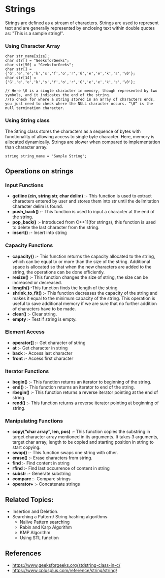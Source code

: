 # Strings
Strings are defined as a stream of characters. Strings are used to represent text and are generally represented by enclosing text within double quotes as: "This is a sample string!".

### Using Character Array
```
char str_name[size];
char str[] = "GeeksforGeeks";
char str[50] = "GeeksforGeeks";
char str[] = {'G','e','e','k','s','f','o','r','G','e','e','k','s','\0'};
char str[14] = {'G','e','e','k','s','f','o','r','G','e','e','k','s','\0'};

// Here \0 is a single character in memory, though represented by two symbols, and it indicates the end of the string. 
//To check for where a string stored in an array of characters ends, you just need to check where the NULL character occurs. “\0” is the null termination character.
```

### Using String class
The String class stores the characters as a sequence of bytes with functionality of allowing access to single byte character. Here, memory is allocated dynamically. Strings are slower when compared to implementation than character array.
```
string string_name = "Sample String";
```

## Operations on strings

### Input Functions
- **getline (cin, string str, char delim)** :- This function is used to extract characters entered by user and stores them into str until the delimitation character delim is found.
- **push_back()** :- This function is used to input a character at the end of the string.
- **pop_back()** :- Introduced from C++11(for strings), this function is used to delete the last character from the string.
- **insert()** :- Insert into string 

### Capacity Functions
- **capacity()** :- This function returns the capacity allocated to the string, which can be equal to or more than the size of the string. Additional space is allocated so that when the new characters are added to the string, the operations can be done efficiently.
- **resize()** :- This function changes the size of string, the size can be increased or decreased.
- **length()**:-This function finds the length of the string
- **shrink_to_fit()** :- This function decreases the capacity of the string and makes it equal to the minimum capacity of the string. This operation is useful to save additional memory if we are sure that no further addition of characters have to be made.
- **clear()** :- Clear string.
- **empty** :- Test if string is empty. 

### Element Access
- **operator[]** :- Get character of string 
- **at** :- Get character in string 
- **back** :- Access last character 
- **front** :- Access first character

### Iterator Functions
- **begin()** :- This function returns an iterator to beginning of the string.
- **end()** :- This function returns an iterator to end of the string.
- **rbegin()** :- This function returns a reverse iterator pointing at the end of string.
- **rend()** :- This function returns a reverse iterator pointing at beginning of string.

### Manipulating Functions
- **copy(“char array”, len, pos)** :- This function copies the substring in target character array mentioned in its arguments. It takes 3 arguments, target char array, length to be copied and starting position in string to start copying.
- **swap()** :- This function swaps one string with other.
- **erase()** :- Erase characters from string.
- **find** :- Find content in string 
- **rfind** :- Find last occurrence of content in string
- **substr** :- Generate substring
- **compare** :- Compare strings
- **operator+** :- Concatenate strings

## Related Topics:
- Insertion and Deletion. 
- Searching a Pattern/ String hashing algorithms
	- Naiive Pattern searching
	- Rabin and Karp Algorithm
	- KMP Algorithm
	- Using STL function

## References
- https://www.geeksforgeeks.org/stdstring-class-in-c/
- https://www.cplusplus.com/reference/string/string/
